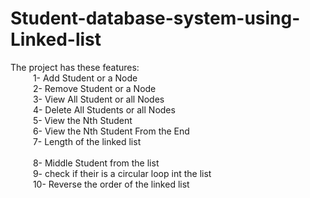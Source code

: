 # Student-database-system-using-Linked-list
The project has these features: <br />
	&emsp; &emsp; 1-  Add Student or a Node<br />
 	&emsp; &emsp; 2-  Remove Student  or a Node<br />
  	&emsp; &emsp; 3-  View All Student or all Nodes<br />
   	&emsp; &emsp; 4-  Delete All Students or all Nodes<br />
    	&emsp; &emsp; 5-  View the Nth Student <br />
     	&emsp; &emsp; 6-  View the Nth Student From the End <br />
      	&emsp; &emsp; 7-  Length of the linked list <br />	
       	&emsp; &emsp; 8-  Middle Student from the list <br />
	&emsp; &emsp; 9-  check if their is a circular loop int the list <br />
 	&emsp; &emsp; 10- Reverse the order of the linked list
